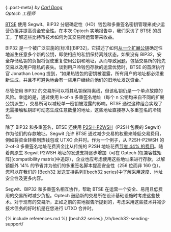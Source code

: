 {:.post-meta}
*by [Carl Dong](https://twitter.com/carl_dong)<br>Optech 工程师*

[BTSE](https://www.btse.com/en/home) 使用 Segwit、BIP32 分层确定性（HD）钱包和多重签名密钥管理来减少运营负担并提高资金安全性。在本次 Optech 实地报告中，我们采访了 BTSE 的员工，了解这些比特币技术如何为其交易所运营带来收益。

BIP32 是一个被广泛实施的[标准][BIP32]，它描述了如何[从一个扩展公钥](https://github.com/bitcoin/bips/blob/master/bip-0032.mediawiki#Unsecure_money_receiver_NmisubHsub0)确定性地派生任意多个新的公钥，即使相应的私钥保持离线状态。如果没有 BIP32，安全存储私钥的负担将促使重复使用公钥和地址，从而导致[问题](https://en.bitcoin.it/wiki/Address_reuse)，包括交易所的抢先交易以及用户隐私的丧失。谈到用户冷钱包存款的运营优势时，BTSE 的首席执行官 Jonathan Leong 提到，“如果热钱包的密钥被泄露，所有用户的地址都必须重新生成，并且不可避免地会有一些用户继续向他们的旧地址发送资金。”

尽管使用 BIP32 的交易所可以将其私钥保持离线，但该私钥仍是一个单点故障的风险。幸运的是，通过使用 k-of-n 多重签名地址（每个 n 公钥均来自不同的扩展公钥派生），交易所可以减轻单一密钥被泄露的影响。BTSE 通过这种组合实现了无需接触私钥即可动态生成任意数量的地址，这些地址直接存入多重签名的冷钱包。

除了 BIP32 和多重签名，BTSE 还使用 [P2SH-P2WSH](https://bitcoincore.org/en/segwit_wallet_dev/#complex-script-support)（P2SH 包裹的 Segwit）作为他们的存款地址。Segwit 允许 BTSE 通过减少交易的权重来降低交易费用，例如将资金转移到热钱包或 UTXO 合并时。作为一个例子，从 P2SH-P2WSH 的 2-of-3 多重签名地址花费资金比从传统的 P2SH 地址花费[节省 44% 的费用](https://en.bitcoin.it/wiki/Techniques_to_reduce_transaction_fees#P2SH-wrapped_segwit)。随着向原生 Segwit P2WSH 地址的发送支持逐步增加（可在 Optech 的[兼容性矩阵][compatibility matrix]中追踪），企业也应考虑使用这些地址来进行存款，以解锁额外 14% 的节省并为他们的多重签名脚本提高安全性（256 位而非 160 位）。您可以在我们的 [Bech32 发送支持系列][bech32 series]中了解采用速度、地址安全性及更多内容。

Segwit、BIP32 和多重签名相互协作，帮助 BTSE 在运营一个安全、易用且低费用的交易所时减少负担。Optech 鼓励新的交易所在设计基础设施时考虑这些技术。对于现有的交易所，正如之前的实地报告所提到的，考虑采用这些技术并减少技术债务的好时机是在您进行 UTXO 合并时。

{% include references.md %}
[bech32 series]: /zh/bech32-sending-support/